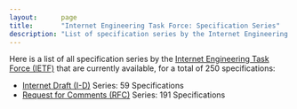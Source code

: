 ```yaml
---
layout:      page
title:       "Internet Engineering Task Force: Specification Series"
description: "List of specification series by the Internet Engineering Task Force (IETF/)"
---
```


Here is a list of all specification series by the [Internet Engineering Task Force (IETF)](http://www.ietf.org/) that are currently available, for a total of 250 specifications:

  * [Internet Draft (I-D)](I-D/) Series: 59 Specifications
  * [Request for Comments (RFC)](RFC/) Series: 191 Specifications
